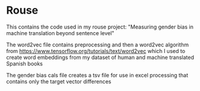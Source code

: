 # Rouse

This contains the code used in my rouse project: "Measuring gender bias in machine translation beyond sentence level"

The word2vec file contains preprocessing and then a word2vec algorithm from https://www.tensorflow.org/tutorials/text/word2vec
which I used to create word embeddings from my dataset of human and machine translated Spanish books

The gender bias cals file creates a tsv file for use in excel processing that contains only the target vector differences

